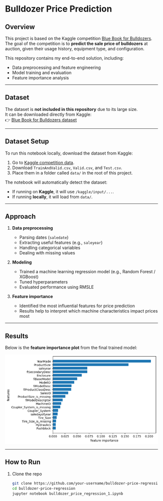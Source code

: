 # Bulldozer Price Prediction  

## Overview  
This project is based on the Kaggle competition [Blue Book for Bulldozers](https://www.kaggle.com/c/bluebook-for-bulldozers).  
The goal of the competition is to **predict the sale price of bulldozers** at auction, given their usage history, equipment type, and configuration.  

This repository contains my end-to-end solution, including:  
- Data preprocessing and feature engineering  
- Model training and evaluation  
- Feature importance analysis  

---

## Dataset  
The dataset is **not included in this repository** due to its large size.  
It can be downloaded directly from Kaggle:  
👉 [Blue Book for Bulldozers dataset](https://www.kaggle.com/c/bluebook-for-bulldozers/data)  

---

## Dataset Setup  
To run this notebook locally, download the dataset from Kaggle:

1. Go to [Kaggle competition data](https://www.kaggle.com/c/bluebook-for-bulldozers/data).  
2. Download `TrainAndValid.csv`, `Valid.csv`, and `Test.csv`.  
3. Place them in a folder called `data/` in the root of this project.  

The notebook will automatically detect the dataset:  
- If running on **Kaggle**, it will use `/kaggle/input/...`.  
- If running **locally**, it will load from `data/`.  

---

## Approach  
1. **Data preprocessing**  
   - Parsing dates (`saledate`)  
   - Extracting useful features (e.g., `saleyear`)  
   - Handling categorical variables  
   - Dealing with missing values  

2. **Modeling**  
   - Trained a machine learning regression model (e.g., Random Forest / XGBoost)  
   - Tuned hyperparameters  
   - Evaluated performance using RMSLE  

3. **Feature importance**  
   - Identified the most influential features for price prediction  
   - Results help to interpret which machine characteristics impact prices most  

---

## Results  

Below is the **feature importance plot** from the final trained model:  

![Feature Importance](results/feature_importance.png)

---

## How to Run  
1. Clone the repo  
   ```bash
   git clone https://github.com/your-username/bulldozer-price-regression.git
   cd bulldozer-price-regression
   jupyter notebook bulldozer_price_regression_1.ipynb
   ```
